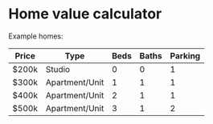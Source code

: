 # Home value calculator

Example homes:

| Price | Type | Beds | Baths | Parking |
|-------|-------|------|-------|---------|
$200k | Studio | 0 | 0 | 1 |
$300k | Apartment/Unit | 1 | 1 | 1 |
$400k | Apartment/Unit | 2 | 1 | 1 |
$500k | Apartment/Unit | 3 | 1 | 2 |